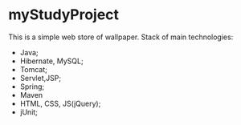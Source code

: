 # myStudyProject
This is a simple web store of wallpaper. 
Stack of main technologies: 
- Java; 
- Hibernate, MySQL;
- Tomcat; 
- Servlet,JSP; 
- Spring;
- Maven
- HTML, CSS, JS(jQuery);
- jUnit;
